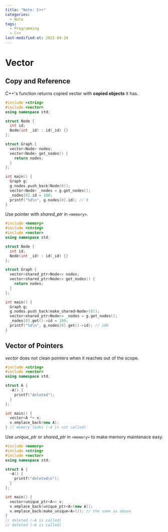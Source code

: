 ```yaml
---
title: "Note: C++"
categories:
  - Note
tags:
  - Programming
  - C++
last-modified-at: 2021-04-24
---
```


# Vector

## Copy and Reference

C++'s function returns copied vector with **copied objects** it has.  

```cpp
#include <string>
#include <vector>
using namespace std;

struct Node {
  int id;
  Node(int _id) : id(_id) {}
};

struct Graph {
  vector<Node> nodes;
  vector<Node> get_nodes() {
    return nodes;
  }
};

int main() {
  Graph g;
  g.nodes.push_back(Node(0));
  vector<Node> _nodes = g.get_nodes();
  _nodes[0].id = 100;
  printf("%d\n", g.nodes[0].id); // 0
}
```

Use pointer with *shared_ptr* in `<memory>`.  

```cpp
#include <memory>
#include <string>
#include <vector>
using namespace std;

struct Node {
  int id;
  Node(int _id) : id(_id) {}
};

struct Graph {
  vector<shared_ptr<Node>> nodes;
  vector<shared_ptr<Node>> get_nodes() {
    return nodes;
  }
};

int main() {
  Graph g;
  g.nodes.push_back(make_shared<Node>(0));
  vector<shared_ptr<Node>> _nodes = g.get_nodes();
  _nodes[0].get()->id = 100;
  printf("%d\n", g.nodes[0].get()->id); // 100
}
```

## Vector of Pointers

*vector* does not clean pointers when it reaches out of the scope.  

```cpp
#include <string>
#include <vector>
using namespace std;

struct A {
  ~A() {
    printf("deleted");
  }
};

int main() {
  vector<A *> v;
  v.emplace_back(new A);
} // memory leaks (~A is not called)
```

Use *unique_ptr* or *shared_ptr* in `<memory>` to make memory maintenace easy.  

```cpp
#include <memory>
#include <string>
#include <vector>
using namespace std;

struct A {
  ~A() {
    printf("deleted\n");
  }
};

int main() {
  vector<unique_ptr<A>> v;
  v.emplace_back(unique_ptr<A>(new A));
  v.emplace_back(make_unique<A>()); // the same as above
}
// deleted (~A is called)
// deleted (~A is called)
```

